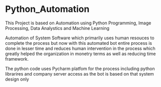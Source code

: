 # Python_Automation
This Project is based on Automation using Python Programming, Image Processing, Data Analystics and Machine Learning

Automation of System Software which primarily uses human resouces to complete the process but now with this automated bot 
entire process is done in lesser time and reduces human intervention in the process which greatly helped the organization
in monetry terms as well as reducing time framework.

The python code uses Pycharm platfom for the process including python librarires and company server access as the bot 
is based on that system design only  
